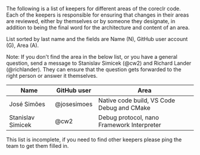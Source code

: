 The following is a list of keepers for different areas of the coreclr code. 
Each of the keepers is responsible for ensuring that changes in their areas 
are reviewed, either by themselves or by someone they designate, in 
addition to being the final word for the architecture and content of an area.

List sorted by last name and the fields are Name (N), GitHub user account (G), 
Area (A).

Note: If you don't find the area in the below list, or you have a general 
question, send a message to Stanislav Simicek (@cw2) and Richard Lander
(@richlander). They can ensure that the question gets forwarded to the
right person or answer it themselves.  

| Name | GitHub user | Area |
| --- | --- | --- |
| José Simões | @josesimoes | Native code build, VS Code Debug and CMake |
| Stanislav Simicek | @cw2 | Debug protocol, nano Framework Interpreter |

This list is incomplete, if you need to find other keepers please ping the team to get them filled in.